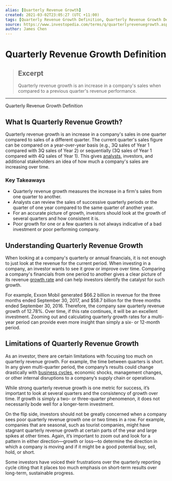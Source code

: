 ```yaml
---
alias: [Quarterly Revenue Growth]
created: 2021-03-02T23:05:27 (UTC +11:00)
tags: [Quarterly Revenue Growth Definition, Quarterly Revenue Growth Definition]
source: https://www.investopedia.com/terms/q/quarterlyrevenuegrowth.asp
author: James Chen
---
```


# Quarterly Revenue Growth Definition

> ## Excerpt
> Quarterly revenue growth is an increase in a company's sales when compared to a previous quarter's revenue performance.

---

Quarterly Revenue Growth Definition
## What Is Quarterly Revenue Growth?

Quarterly revenue growth is an increase in a company's sales in one quarter compared to sales of a different quarter. The current quarter's sales figure can be compared on a year-over-year basis (e.g., 3Q sales of Year 1 compared with 3Q sales of Year 2) or sequentially (3Q sales of Year 1 compared with 4Q sales of Year 1). This gives [analysts](https://www.investopedia.com/terms/a/analyst.asp), investors, and additional stakeholders an idea of how much a company's sales are increasing over time.

### Key Takeaways

-   Quarterly revenue growth measures the increase in a firm's sales from one quarter to another.
-   Analysts can review the sales of successive quarterly periods or the quarter of one year compared to the same quarter of another year.
-   For an accurate picture of growth, investors should look at the growth of several quarters and how consistent it is.
-   Poor growth for one or a few quarters is not always indicative of a bad investment or poor performing company.

## Understanding Quarterly Revenue Growth

When looking at a company's quarterly or annual financials, it is not enough to just look at the revenue for the current period. When investing in a company, an investor wants to see it grow or improve over time. Comparing a company's financials from one period to another gives a clear picture of its revenue [growth rate](https://www.investopedia.com/terms/g/growthrates.asp) and can help investors identify the catalyst for such growth.

For example, Exxon Mobil generated $66.2 billion in revenue for the three months ended September 30, 2017, and $58.7 billion for the three months ended September 30, 2016. Therefore, the company saw quarterly revenue growth of 12.78%. Over time, if this rate continues, it will be an excellent investment. Zooming out and calculating quarterly growth rates for a multi-year period can provide even more insight than simply a six- or 12-month period.

## Limitations of Quarterly Revenue Growth

As an investor, there are certain limitations with focusing too much on quarterly revenue growth. For example, the time between quarters is short. In any given multi-quarter period, the company’s results could change drastically with [business cycles](https://www.investopedia.com/terms/b/businesscycle.asp), economic shocks, management changes, or other internal disruptions to a company’s supply chain or operations.

While strong quarterly revenue growth is one metric for success, it’s important to look at several quarters and the consistency of growth over time. If growth is simply a two- or three-quarter phenomenon, it does not necessarily bode well for a longer-term investment.

On the flip side, investors should not be greatly concerned when a company sees poor quarterly revenue growth one or two times in a row. For example, companies that are seasonal, such as tourist companies, might have stagnant quarterly revenue growth at certain parts of the year and large spikes at other times. Again, it’s important to zoom out and look for a pattern in either direction—growth or loss—to determine the direction in which a company is moving and if it might be a good potential buy, sell, hold, or short.

Some investors have voiced their frustrations over the quarterly reporting cycle citing that it places too much emphasis on short-term results over long-term, sustainable progress.
